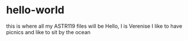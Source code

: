 # hello-world
this is where all my ASTR119 files will be 
Hello, I is Verenise 
I like to have picnics and like to sit by the ocean 
